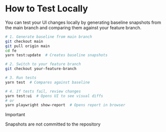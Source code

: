 # How to Test Locally

You can test your UI changes locally by generating baseline snapshots from the main branch and comparing them against your feature branch.

```bash
# 1. Generate baseline from main branch
git checkout main
git pull origin main
cd fe
yarn test:update  # Creates baseline snapshots

# 2. Switch to your feature branch
git checkout your-feature-branch

# 3. Run tests
yarn test  # Compares against baseline

# 4. If tests fail, review changes
yarn test:ui  # Opens UI to see visual diffs
# or
yarn playwright show-report  # Opens report in browser
```

> [!IMPORTANT]
> Snapshots are not committed to the repository